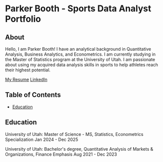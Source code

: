 # Parker Booth - Sports Data Analyst Portfolio
## About
Hello, I am Parker Booth! I have an analytical background in Quantitative Analysis, Business Analytics, and Econometrics. I am currently studying in the Master of Statistics program at the University of Utah. I am passionate about using my acquired data analysis skills in sports to help athletes reach their highest potential.



[My Resume](https://github.com/ParkerBooth/Sports-Analyst-Portfolio/blob/main/Parker%20Booth%20Resume.pdf) 
[LinkedIn](https://www.linkedin.com/in/parker-booth-26b81b237/)

## Table of Contents
- [Education](https://github.com/ParkerBooth/Sports-Analyst-Portfolio/blob/main/README.md#education)  



## Education

University of Utah: 
Master of Science - MS, Statistics, Econometrics Specialization
Jan 2024 - Dec 2025

University of Utah:
Bachelor's degree, Quantitative Analysis of Markets & Organizations, Finance Emphasis
Aug 2021 - Dec 2023

